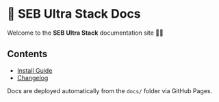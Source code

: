 # 📖 SEB Ultra Stack Docs

Welcome to the **SEB Ultra Stack** documentation site 🚀🔥

## Contents
- [Install Guide](../install-seb-stack.sh)
- [Changelog](../CHANGELOG.md)

Docs are deployed automatically from the `docs/` folder via GitHub Pages.
